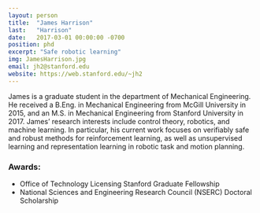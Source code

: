 ```yaml
---
layout: person
title:  "James Harrison"
last:   "Harrison"
date:   2017-03-01 00:00:00 -0700
position: phd
excerpt: "Safe robotic learning"
img: JamesHarrison.jpg
email: jh2@stanford.edu
website: https://web.stanford.edu/~jh2
---
```


James is a graduate student in the department of Mechanical Engineering. He received a B.Eng. in Mechanical Engineering from McGill University in 2015, and an M.S. in Mechanical Engineering from Stanford University in 2017. James’ research interests include control theory, robotics, and machine learning. In particular, his current work focuses on verifiably safe and robust methods for reinforcement learning, as well as unsupervised learning and representation learning in robotic task and motion planning. 

### Awards:
- Office of Technology Licensing Stanford Graduate Fellowship
- National Sciences and Engineering Research Council (NSERC) Doctoral Scholarship
